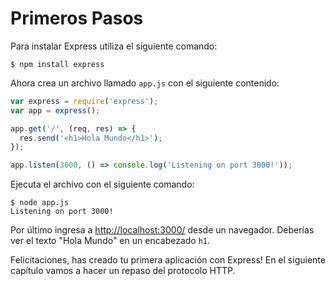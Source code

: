 # Primeros Pasos

Para instalar Express utiliza el siguiente comando:

```text
$ npm install express
```

Ahora crea un archivo llamado `app.js` con el siguiente contenido:

```javascript
var express = require('express');
var app = express();

app.get('/', (req, res) => {
  res.send('<h1>Hola Mundo</h1>');
});

app.listen(3000, () => console.log('Listening on port 3000!'));
```

Ejecuta el archivo con el siguiente comando:

```text
$ node app.js
Listening on port 3000!
```

Por último ingresa a [http://localhost:3000/](http://localhost:3000/) desde un navegador. Deberías ver el texto "Hola Mundo" en un encabezado `h1`.

Felicitaciones, has creado tu primera aplicación con Express! En el siguiente capítulo vamos a hacer un repaso del protocolo HTTP.

